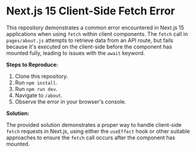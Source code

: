# Next.js 15 Client-Side Fetch Error

This repository demonstrates a common error encountered in Next.js 15 applications when using `fetch` within client components. The `fetch` call in `pages/about.js` attempts to retrieve data from an API route, but fails because it's executed on the client-side before the component has mounted fully, leading to issues with the `await` keyword. 

**Steps to Reproduce:**

1. Clone this repository.
2. Run `npm install`.
3. Run `npm run dev`.
4. Navigate to `/about`.
5. Observe the error in your browser's console.

**Solution:**

The provided solution demonstrates a proper way to handle client-side `fetch` requests in Next.js, using either the `useEffect` hook or other suitable approaches to ensure the `fetch` call occurs after the component has mounted.